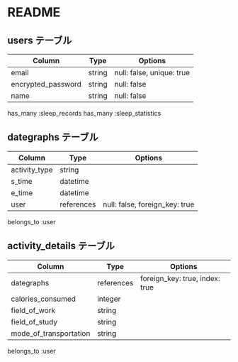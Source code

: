 # README

## users テーブル

| Column              | Type   | Options                    |
| ------------------- | ------ | -------------------------- |
| email               | string | null: false, unique: true  |
| encrypted_password  | string | null: false                |
| name                | string | null: false                |

  has_many :sleep_records
  has_many :sleep_statistics

## dategraphs テーブル

| Column        | Type       | Options                        |
| ------------- | ---------- | ------------------------------ |
| activity_type | string     |                                |
| s_time        | datetime   |                                |
| e_time        | datetime   |                                |
| user          | references | null: false, foreign_key: true |

  belongs_to :user

## activity_details テーブル

| Column                 | Type      | Options                        |
| ---------------------- | --------- | ------------------------------ |
| dategraphs             |references | foreign_key: true, index: true |
| calories_consumed      | integer   |                                |
| field_of_work          | string    |                                |
| field_of_study         | string    |                                |
| mode_of_transportation | string    |                                |

  belongs_to :user
